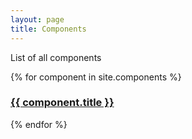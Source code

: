 ```yaml
---
layout: page
title: Components
---
```


List of all components
<div>
  {% for component in site.components %}
    <h3><a href="{{ component.url | prepend: site.github.url }}">{{ component.title }}</a></h3>
  {% endfor %}
</div>
